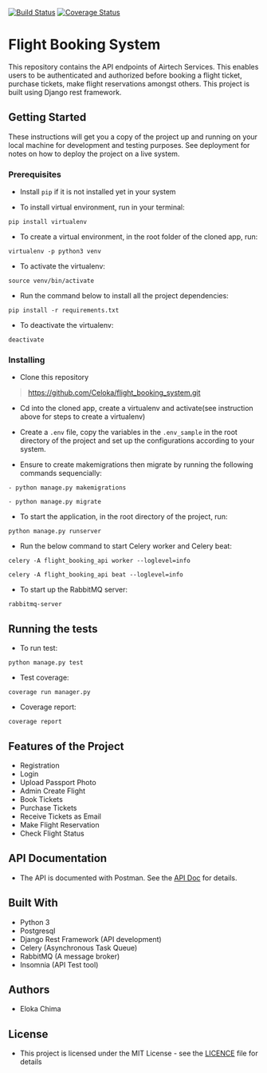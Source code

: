[![Build Status](https://travis-ci.org/Celoka/flight_booking_system.svg?branch=master)](https://travis-ci.org/Celoka/flight_booking_system)
[![Coverage Status](https://coveralls.io/repos/github/Celoka/flight_booking_system/badge.svg?branch=master)](https://coveralls.io/github/Celoka/flight_booking_system?branch=master)

# Flight Booking System
This repository contains the API endpoints of Airtech Services. This enables users to be authenticated and authorized before booking a flight ticket, purchase tickets, make flight reservations amongst others. This project is built using Django rest framework. 

## Getting Started
These instructions will get you a copy of the project up and running on your local machine for development and testing purposes. See deployment for notes on how to deploy the project on a live system.

### Prerequisites
- Install `pip` if it is not installed yet in your system

-  To install virtual environment, run in your terminal:
```
pip install virtualenv
```
- To create a virtual environment, in the root folder of the cloned app, run:
```
virtualenv -p python3 venv
```
- To activate the virtualenv:
```
source venv/bin/activate
```

- Run the command below to install all the project dependencies:
```
pip install -r requirements.txt
```
- To deactivate the virtualenv:
```
deactivate
```
### Installing
- Clone this repository
> https://github.com/Celoka/flight_booking_system.git

- Cd into the cloned app, create a virtualenv and activate(see instruction above for steps to create a virtualenv)

- Create a `.env` file, copy the variables in the `.env_sample` in the root directory of the project and set up the configurations according to your system.

- Ensure to create makemigrations then migrate by running the following commands sequencially:
```
- python manage.py makemigrations

- python manage.py migrate
```

- To start the application, in the root directory of the project, run:
```
python manage.py runserver
```

- Run the below command to start Celery worker and Celery beat:
```
celery -A flight_booking_api worker --loglevel=info

celery -A flight_booking_api beat --loglevel=info
```

- To start up the RabbitMQ server:
```
rabbitmq-server
```
## Running the tests

- To run test:
```
python manage.py test
```

- Test coverage:
```
coverage run manager.py
```

- Coverage report:
```
coverage report
```
## Features of the Project
- Registration
- Login
- Upload Passport Photo
- Admin Create Flight
- Book Tickets
- Purchase Tickets
- Receive Tickets as Email
- Make Flight Reservation
- Check Flight Status

## API Documentation
- The API is documented with Postman. See the [API Doc](https://documenter.getpostman.com/view/2103043/S17nTVmm) for details.


## Built With
- Python 3
- Postgresql
- Django Rest Framework (API development)
- Celery (Asynchronous Task Queue)
- RabbitMQ (A message broker)
- Insomnia (API Test tool)

## Authors
- Eloka Chima

## License
- This project is licensed under the MIT License - see the [LICENCE](https://github.com/Celoka/flight_booking_system/blob/master/LICENSE) file for details
